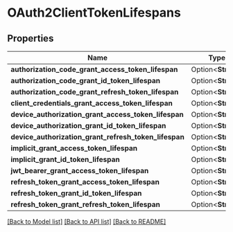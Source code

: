# OAuth2ClientTokenLifespans

## Properties

Name | Type | Description | Notes
------------ | ------------- | ------------- | -------------
**authorization_code_grant_access_token_lifespan** | Option<**String**> |  | [optional]
**authorization_code_grant_id_token_lifespan** | Option<**String**> |  | [optional]
**authorization_code_grant_refresh_token_lifespan** | Option<**String**> |  | [optional]
**client_credentials_grant_access_token_lifespan** | Option<**String**> |  | [optional]
**device_authorization_grant_access_token_lifespan** | Option<**String**> |  | [optional]
**device_authorization_grant_id_token_lifespan** | Option<**String**> |  | [optional]
**device_authorization_grant_refresh_token_lifespan** | Option<**String**> |  | [optional]
**implicit_grant_access_token_lifespan** | Option<**String**> |  | [optional]
**implicit_grant_id_token_lifespan** | Option<**String**> |  | [optional]
**jwt_bearer_grant_access_token_lifespan** | Option<**String**> |  | [optional]
**refresh_token_grant_access_token_lifespan** | Option<**String**> |  | [optional]
**refresh_token_grant_id_token_lifespan** | Option<**String**> |  | [optional]
**refresh_token_grant_refresh_token_lifespan** | Option<**String**> |  | [optional]

[[Back to Model list]](../README.md#documentation-for-models) [[Back to API list]](../README.md#documentation-for-api-endpoints) [[Back to README]](../README.md)


